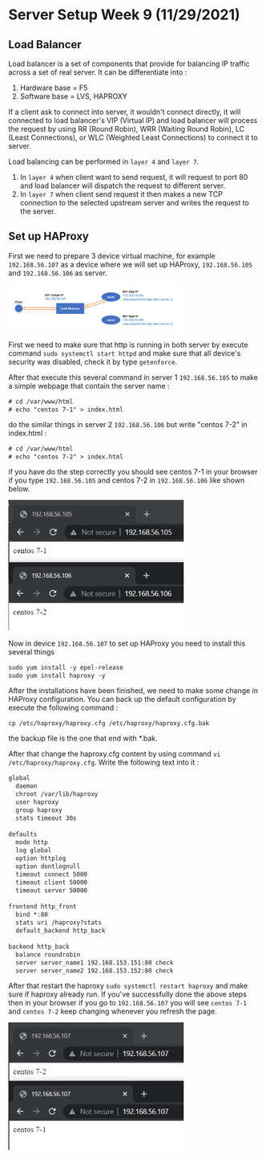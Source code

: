 # Server Setup Week 9 (11/29/2021)
## Load Balancer
Load balancer is a set of components that provide for balancing IP traffic across a set of real server. It can be differentiate into :
1. Hardware base = F5
2. Software base = LVS, HAPROXY

If a client ask to connect into server, it wouldn't connect directly, it will connected to load balancer's VIP (Virtual IP) and load balancer will process the request by using RR (Round Robin), WRR (Waiting Round Robin), LC (Least Connections), or WLC (Weighted Least Connections) to connect it to server. 

Load balancing can be performed in `layer 4` and `layer 7`.
1. In `layer 4` when client want to send request, it will request to port 80 and load balancer will dispatch the request to different server.
2. In `layer 7` when client send request it then makes a new TCP connection to the selected upstream server and writes the request to the server.

## Set up HAProxy 
First we need to prepare 3 device virtual machine, for example `192.168.56.107` as a device where we will set up HAProxy, `192.168.56.105` and `192.168.56.106` as server. 

<img src="source/HAProxy.png" alt="webPage show" title="webPage show" width="350"><br>

First we need to make sure that http is running in both server by execute command `sudo systemctl start httpd` and make sure that all device's security was disabled, check it by type `getenforce`.

After that execute this several command in server 1 `192.168.56.105` to make a simple webpage that contain the server name :

```
# cd /var/www/html
# echo "centos 7-1" > index.html
```

do the similar things in server 2 `192.168.56.106` but write "centos 7-2" in index.html :

```
# cd /var/www/html
# echo "centos 7-2" > index.html
```

if you have do the step correctly you should see centos 7-1 in your browser if you type `192.168.56.105` and centos 7-2 in `192.168.56.106` like shown below.

<img src="source/server1and2.PNG" alt="webPage show" title="webPage show" width="350"><br>

Now in device `192.168.56.107` to set up HAProxy you need to install this several things

```
sudo yum install -y epel-release
sudo yum install haproxy -y
```

After the installations have been finished, we need to make some change in HAProxy configuration. You can back up the default configuration by execute the following command :

```
cp /etc/haproxy/haproxy.cfg /etc/haproxy/haproxy.cfg.bak
```

the backup file is the one that end with *.bak.

After that change the haproxy.cfg content by using command `vi /etc/haproxy/haproxy.cfg`. Write the following text into it :

```
global
  daemon
  chroot /var/lib/haproxy
  user haproxy
  group haproxy
  stats timeout 30s

defaults
  mode http
  log global
  option httplog
  option dontlognull
  timeout connect 5000
  timeout client 50000
  timeout server 50000

frontend http_front
  bind *:80
  stats uri /haproxy?stats
  default_backend http_back

backend http_back
  balance roundrobin
  server server_name1 192.168.153.151:80 check
  server server_name2 192.168.153.152:80 check
```

After that restart the haproxy `sudo systemctl restart haproxy` and make sure if haproxy already run. If you've successfully done the above steps then in your browser if you go to `192.168.56.107` you will see `centos 7-1` and `centos 7-2` keep changing whenever you refresh the page.

<img src="source/HAProxyBrowser.PNG" alt="webPage show" title="webPage show" width="350"><br>